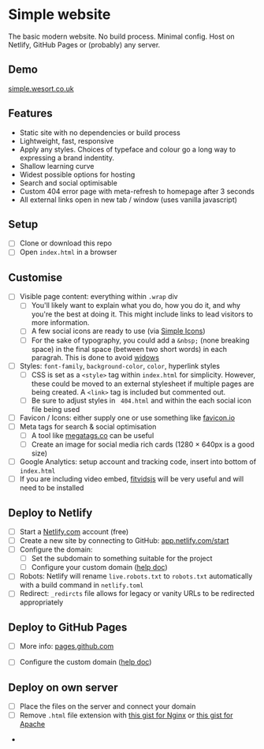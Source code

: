 # Simple website
The basic modern website. No build process. Minimal config. Host on Netlify, GitHub Pages or (probably) any server.

## Demo
[simple.wesort.co.uk](http://simple.wesort.co.uk)

## Features
- Static site with no dependencies or build process
- Lightweight, fast, responsive
- Apply any styles. Choices of typeface and colour go a long way to expressing a brand indentity.
- Shallow learning curve
- Widest possible options for hosting
- Search and social optimisable
- Custom 404 error page with meta-refresh to homepage after 3 seconds
- All external links open in new tab / window (uses vanilla javascript)

## Setup
- [ ] Clone or download this repo
- [ ] Open `index.html` in a browser

## Customise
- [ ] Visible page content: everything within `.wrap` div
  - [ ] You'll likely want to explain what you do, how you do it, and why you're the best at doing it. This might include links to lead visitors to more information.
  - [ ] A few social icons are ready to use (via [Simple Icons](https://simpleicons.org/))
  - [ ] For the sake of typography, you could add a `&nbsp;` (none breaking space) in the final space (between two short words) in each paragrah. This is done to avoid [widows](https://practicaltypography.com/widow-and-orphan-control.html)
- [ ] Styles: `font-family`, `background-color`, `color`, hyperlink styles
  - [ ] CSS is set as a `<style>` tag within `index.html` for simplicity. However, these could be moved to an external stylesheet if multiple pages are being created. A `<link>` tag is included but commented out.
  - [ ] Be sure to adjust styles in ` 404.html` and within the each social icon file being used
- [ ] Favicon / Icons: either supply one or use something like [favicon.io](https://favicon.io/)
- [ ] Meta tags for search & social optimisation
  - [ ] A tool like [megatags.co](https://megatags.co) can be useful
  - [ ] Create an image for social media rich cards (1280 × 640px is a good size)
- [ ] Google Analytics: setup account and tracking code, insert into bottom of `index.html`
- [ ] If you are including video embed, [fitvidsjs](http://fitvidsjs.com/) will be very useful and will need to be installed

## Deploy to Netlify
- [ ] Start a [Netlify.com](https://app.netlify.com/) account (free)
- [ ] Create a new site by connecting to GitHub: [app.netlify.com/start](https://app.netlify.com/start)
- [ ] Configure the domain:
    - [ ] Set the subdomain to something suitable for the project
    - [ ] Configure your custom domain ([help doc](https://www.netlify.com/docs/custom-domains))
- [ ] Robots: Netlify will rename `live.robots.txt` to `robots.txt` automatically with a build command in `netlify.toml`
- [ ] Redirect: `_redircts` file allows for legacy or vanity URLs to be redirected appropriately

## Deploy to GitHub Pages
- [ ] More info: [pages.github.com](https://pages.github.com/)
- [ ] Configure the custom domain ([help doc](https://help.github.com/en/articles/managing-a-custom-domain-for-your-github-pages-site#configuring-an-apex-domain))

 
## Deploy on own server
- [ ] Place the files on the server and connect your domain
- [ ] Remove `.html` file extension with [this gist for Nginx](https://gist.github.com/wesort/a10c1d6edf62bc693fb7015cdd0dde2a) or [this gist for Apache](https://gist.github.com/wesort/645e3f54ca35ac6abcdd100c0f24d2ad)
-
